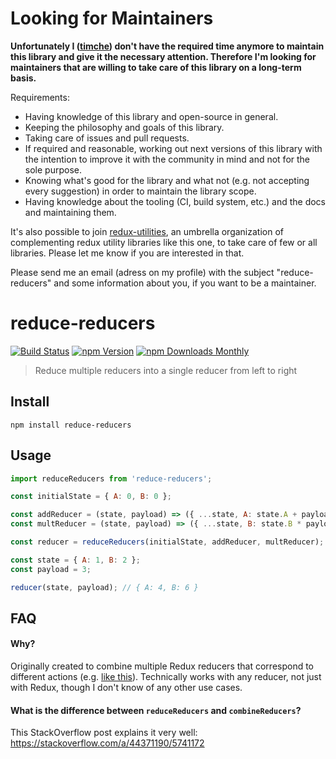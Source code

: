 # Looking for Maintainers

**Unfortunately I ([timche](https://github.com/timche)) don't have the required time anymore to maintain this library and give it the necessary attention. Therefore I'm looking for maintainers that are willing to take care of this library on a long-term basis.**

Requirements:
- Having knowledge of this library and open-source in general.
- Keeping the philosophy and goals of this library.
- Taking care of issues and pull requests.
- If required and reasonable, working out next versions of this library with the intention to improve it with the community in mind and not for the sole purpose.
- Knowing what's good for the library and what not (e.g. not accepting every suggestion) in order to maintain the library scope.
- Having knowledge about the tooling (CI, build system, etc.) and the docs and maintaining them.

It's also possible to join [redux-utilities](https://github.com/redux-utilities), an umbrella organization of complementing redux utility libraries like this one, to take care of few or all libraries. Please let me know if you are interested in that. 

Please send me an email (adress on my profile) with the subject "reduce-reducers" and some information about you, if you want to be a maintainer.

# reduce-reducers

[![Build Status](https://travis-ci.org/redux-utilities/reduce-reducers.svg?branch=master)](https://travis-ci.org/redux-utilities/reduce-reducers)
[![npm Version](https://img.shields.io/npm/v/reduce-reducers.svg)](https://www.npmjs.com/package/reduce-reducers)
[![npm Downloads Monthly](https://img.shields.io/npm/dm/reduce-reducers.svg)](https://www.npmjs.com/package/reduce-reducers)

> Reduce multiple reducers into a single reducer from left to right

## Install

```
npm install reduce-reducers
```

## Usage

```js
import reduceReducers from 'reduce-reducers';

const initialState = { A: 0, B: 0 };

const addReducer = (state, payload) => ({ ...state, A: state.A + payload });
const multReducer = (state, payload) => ({ ...state, B: state.B * payload });

const reducer = reduceReducers(initialState, addReducer, multReducer);

const state = { A: 1, B: 2 };
const payload = 3;

reducer(state, payload); // { A: 4, B: 6 }
```

## FAQ

#### Why?

Originally created to combine multiple Redux reducers that correspond to different actions (e.g. [like this](https://github.com/acdlite/redux-fsa/blob/master/src/handleActions.js#L12)). Technically works with any reducer, not just with Redux, though I don't know of any other use cases.

#### What is the difference between `reduceReducers` and `combineReducers`?

This StackOverflow post explains it very well: https://stackoverflow.com/a/44371190/5741172
